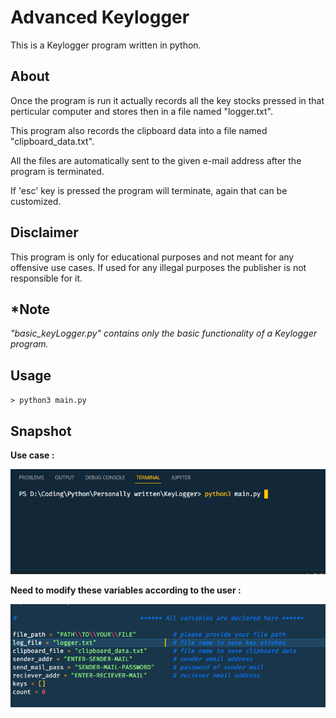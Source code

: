 
# Advanced Keylogger


This is a Keylogger program written in python.

## About

Once the program is run it actually records all the key stocks pressed in that perticular computer and stores then in a file named "logger.txt".

This program also records the clipboard data into a file named "clipboard_data.txt".

All the files are automatically sent to the given e-mail address after the program is terminated.

If 'esc' key is pressed the program will terminate, again that can be customized.

## Disclaimer 

This program is only for educational purposes and not meant for any offensive use cases.
If used for any illegal purposes the publisher is not responsible for it.

## *Note 

*"basic_keyLogger.py" contains only the basic functionality of a Keylogger program.*

## Usage


`> python3 main.py`









## Snapshot

**Use case :**

![App Screenshot](https://github.com/Animesh-Maji/python-scripts/blob/master/KeyLogger/img/usage.png?raw=true)

**Need to modify these variables according to the user :**

![App Screenshot](https://github.com/Animesh-Maji/python-scripts/blob/master/KeyLogger/img/modify.png?raw=true)

